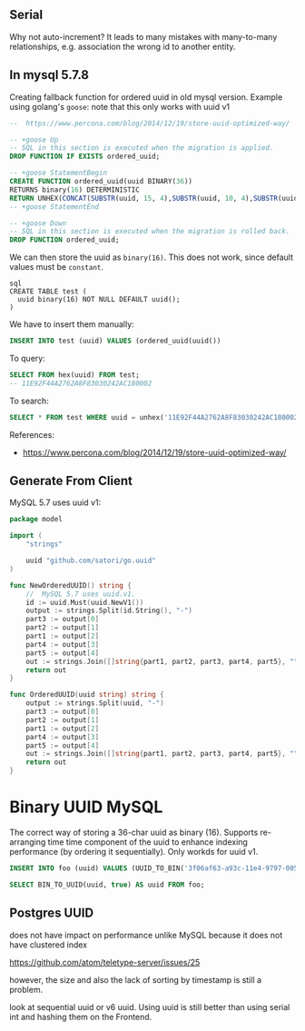 ## Serial

Why not auto-increment? It leads to many mistakes with many-to-many relationships, e.g. association the wrong id to another entity.

## In mysql 5.7.8

Creating fallback function for ordered uuid in old mysql version. Example using golang's `goose`:
note that this only works with uuid v1
```sql
--  https://www.percona.com/blog/2014/12/19/store-uuid-optimized-way/

-- +goose Up
-- SQL in this section is executed when the migration is applied.
DROP FUNCTION IF EXISTS ordered_uuid;

-- +goose StatementBegin
CREATE FUNCTION ordered_uuid(uuid BINARY(36))
RETURNS binary(16) DETERMINISTIC
RETURN UNHEX(CONCAT(SUBSTR(uuid, 15, 4),SUBSTR(uuid, 10, 4),SUBSTR(uuid, 1, 8),SUBSTR(uuid, 20, 4),SUBSTR(uuid, 25)));
-- +goose StatementEnd

-- +goose Down
-- SQL in this section is executed when the migration is rolled back.
DROP FUNCTION ordered_uuid;
```

We can then store the uuid as `binary(16)`. This does not work, since default values must be `constant`.

```
sql
CREATE TABLE test (
  uuid binary(16) NOT NULL DEFAULT uuid();
)
```

We have to insert them manually:

```sql
INSERT INTO test (uuid) VALUES (ordered_uuid(uuid())
```

To query:

```sql
SELECT FROM hex(uuid) FROM test;
-- 11E92F44A2762A8F83030242AC180002
```

To search:

```sql
SELECT * FROM test WHERE uuid = unhex('11E92F44A2762A8F83030242AC180002')
```

References:
- https://www.percona.com/blog/2014/12/19/store-uuid-optimized-way/


## Generate From Client

MySQL 5.7 uses uuid v1:

```go
package model

import (
	"strings"

	uuid "github.com/satori/go.uuid"
)

func NewOrderedUUID() string {
	//  MySQL 5.7 uses uuid.v1.
	id := uuid.Must(uuid.NewV1())
	output := strings.Split(id.String(), "-")
	part3 := output[0]
	part2 := output[1]
	part1 := output[2]
	part4 := output[3]
	part5 := output[4]
	out := strings.Join([]string{part1, part2, part3, part4, part5}, "")
	return out
}

func OrderedUUID(uuid string) string {
	output := strings.Split(uuid, "-")
	part3 := output[0]
	part2 := output[1]
	part1 := output[2]
	part4 := output[3]
	part5 := output[4]
	out := strings.Join([]string{part1, part2, part3, part4, part5}, "")
	return out
}
```

# Binary UUID MySQL

The correct way of storing a 36-char uuid as binary (16). Supports re-arranging time time component of the uuid to enhance indexing performance (by ordering it sequentially). Only workds for uuid v1.

```sql
INSERT INTO foo (uuid) VALUES (UUID_TO_BIN('3f06af63-a93c-11e4-9797-00505690773f', true));
```


```sql
SELECT BIN_TO_UUID(uuid, true) AS uuid FROM foo;
```

## Postgres UUID

does not have impact on performance unlike MySQL because it does not have clustered index

https://github.com/atom/teletype-server/issues/25

however, the size and also the lack of sorting by timestamp is still a problem.

look at sequential uuid or v6 uuid. Using uuid is still better than using serial int and hashing them on the Frontend.
